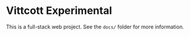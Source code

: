 # Vittcott Experimental

This is a full-stack web project. See the `docs/` folder for more information.
